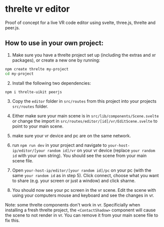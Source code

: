 # threlte vr editor

Proof of concept for a live VR code editor using svelte, three.js, threlte and peer.js.

## How to use in your own project:

1. Make sure you have a threlte project set up (including the extras and xr packages), or create a new one by running:

```bash
npm create threlte my-project
cd my-project
```

2. Install the following two dependencies:

```bash
npm i threlte-uikit peerjs
```

3. Copy the `editor` folder in `src/routes` from this project into your projects `src/routes` folder.

4. Either make sure your main scene is in `src/lib/components/Scene.svelte` or change the import in `src/routes/editor/[id]/vr/EditScene.svelte` to point to your main scene.

5. make sure your vr device and pc are on the same network.

6. run `npm run dev` in your project and navigate to `your-host-ip/editor/[your random id]/vr` on your vr device (replace `your random id` with your own string). You should see the scene from your main scene file.

7. Open `your-host-ip/editor/[your random id]/pc` on your pc (with the same `your random id` as in step 5). Click connect, choose what you want to share (e.g. your screen or just a window) and click sharne.

8. You should now see your pc screen in the vr scene. Edit the scene with using your computers mouse and keyboard and see the changes in vr.

Note: some threlte components don't work in vr. Specificially when installing a fresh threlte project, the `<ContactShadow>` component will cause the scene to not render in vr. You can remove it from your main scene file to fix this.